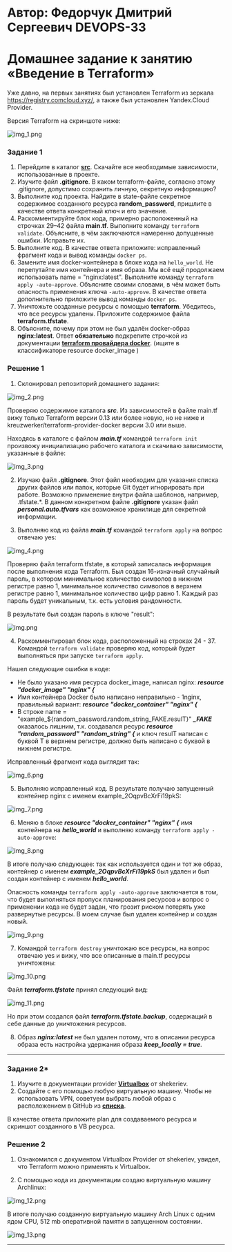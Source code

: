 # Автор: Федорчук Дмитрий Сергеевич DEVOPS-33

# Домашнее задание к занятию «Введение в Terraform»

Уже давно, на первых занятиях был установлен Terraform из зеркала https://registry.comcloud.xyz/, а также был установлен Yandex.Cloud Provider.

Версия Terraform на скриншоте ниже:

![img_1.png](IMG/img_1.png)

### Задание 1

1. Перейдите в каталог [**src**](https://github.com/netology-code/ter-homeworks/tree/main/01/src). Скачайте все необходимые зависимости, использованные в проекте. 
2. Изучите файл **.gitignore**. В каком terraform-файле, согласно этому .gitignore, допустимо сохранить личную, секретную информацию?
3. Выполните код проекта. Найдите  в state-файле секретное содержимое созданного ресурса **random_password**, пришлите в качестве ответа конкретный ключ и его значение.
4. Раскомментируйте блок кода, примерно расположенный на строчках 29–42 файла **main.tf**.
Выполните команду ```terraform validate```. Объясните, в чём заключаются намеренно допущенные ошибки. Исправьте их.
5. Выполните код. В качестве ответа приложите: исправленный фрагмент кода и вывод команды ```docker ps```.
6. Замените имя docker-контейнера в блоке кода на ```hello_world```. Не перепутайте имя контейнера и имя образа. Мы всё ещё продолжаем использовать name = "nginx:latest". Выполните команду ```terraform apply -auto-approve```.
Объясните своими словами, в чём может быть опасность применения ключа  ```-auto-approve```. В качестве ответа дополнительно приложите вывод команды ```docker ps```.
8. Уничтожьте созданные ресурсы с помощью **terraform**. Убедитесь, что все ресурсы удалены. Приложите содержимое файла **terraform.tfstate**. 
9. Объясните, почему при этом не был удалён docker-образ **nginx:latest**. Ответ **обязательно** подкрепите строчкой из документации [**terraform провайдера docker**](https://docs.comcloud.xyz/providers/kreuzwerker/docker/latest/docs).  (ищите в классификаторе resource docker_image )


### Решение 1
1. Склонировал репозиторий домашнего задания:

![img_2.png](IMG/img_2.png)

Проверяю содержимое каталога ***src***. Из зависимостей в файле main.tf вижу только Terraform версии 0.13 или более новую, но не ниже и kreuzwerker/terraform-provider-docker версии 3.0 или выше.

Находясь в каталоге с файлом ***main.tf*** командой ```terraform init``` произвожу инициализацию рабочего каталога и скачиваю зависимости, указанные в файле:

![img_3.png](IMG/img_3.png)

2. Изучаю файл **.gitignore**. Этот файл необходим для указания списка других файлов или папок, которые Git будет игнорировать при работе. Возможно применение внутри файла шаблонов, например, .tfstate.*.
В данном конкретном файле **.gitignore** указан файл ***personal.auto.tfvars*** как возможное хранилище для секретной информации.


3. Выполняю код из файла ***main.tf*** командой ```terraform apply``` на вопрос отвечаю yes:

![img_4.png](IMG/img_4.png)

Проверяю файл terraform.tfstate, в который записалась информация после выполнения кода Terraform. Был создан 16-изначный случайный пароль, в котором минимальное количество символов в нижнем регистре равно 1, минимальное количество символов в верхнем регистре равно 1, минимальное количество цифр равно 1. Каждый раз пароль будет уникальным, т.к. есть условия рандомности.

В результате был создан пароль в ключе "result":

![img.png](IMG/img_5.png)

4. Раскомментировал блок кода, расположенный на строках 24 - 37. Командой ```terraform validate``` проверяю код, который будет выполняться при запуске ```terraform apply```.

Нашел следующие ошибки в коде:

* Не было указано имя ресурса docker_image, написал nginx: ***resource "docker_image" "nginx" {***
* Имя контейнера Docker было написано неправильно - 1nginx, правильный вариант: ***resource "docker_container" "nginx" {***
* В строке name  = "example_${random_password.random_string_FAKE.resulT}" ***_FAKE*** оказалось лишним, т.к. создавался ресурс ***resource "random_password" "random_string" {***
и ключ resulT написан с буквой T в верхнем регистре, должно быть написано с буквой в нижнем регистре.

Исправленный фрагмент кода выглядит так:

![img_6.png](IMG/img_6.png)

5. Выполняю исправленный код. В результате получаю запущенный контейнер nginx с именем example_2OqpvBcXrFi19pkS:

![img_7.png](IMG/img_7.png)

6. Меняю в блоке ***resource "docker_container" "nginx" {*** имя контейнера на ***hello_world*** и выполняю команду ```terraform apply -auto-approve```:

![img_8.png](IMG/img_8.png)

В итоге получаю следующее: так как используется один и тот же образ, контейнер с именем ***example_2OqpvBcXrFi19pkS*** был удален и был создан контейнер с именем ***hello_world***.

Опасность команды ```terraform apply -auto-approve``` заключается в том, что будет выполняться пропуск планирования ресурсов и вопрос о применении кода не будет задан, что грозит риском потерять уже развернутые ресурсы. В моем случае был удален контейнер и создан новый.

![img_9.png](IMG/img_9.png)

7. Командой ```terraform destroy``` уничтожаю все ресурсы, на вопрос отвечаю yes и вижу, что все описанные в main.tf ресурсы уничтожены:

![img_10.png](IMG/img_10.png)

Файл ***terraform.tfstate*** принял следующий вид:

![img_11.png](IMG/img_11.png)

Но при этом создался файл ***terraform.tfstate.backup***, содержащий в себе данные до уничтожения ресурсов.

8. Образ ***nginx:latest*** не был удален потому, что в описании ресурса образа есть настройка удержания образа ***keep_locally = true***.

------

### Задание 2*

1. Изучите в документации provider [**Virtualbox**](https://docs.comcloud.xyz/providers/shekeriev/virtualbox/latest/docs) от 
shekeriev.
2. Создайте с его помощью любую виртуальную машину. Чтобы не использовать VPN, советуем выбрать любой образ с расположением в GitHub из [**списка**](https://www.vagrantbox.es/).

В качестве ответа приложите plan для создаваемого ресурса и скриншот созданного в VB ресурса. 

### Решение 2

1. Ознакомился с документом Virtualbox Provider от shekeriev, увидел, что Terraform можно применять к Virtualbox.

2. С помощью кода из документации создаю виртуальную машину Archlinux:

![img_12.png](IMG/img_12.png)

В итоге получаю созданную виртуальную машину Arch Linux с одним ядом CPU, 512 mb оперативной памяти в запущенном состоянии.

![img_13.png](IMG/img_13.png)
 
------